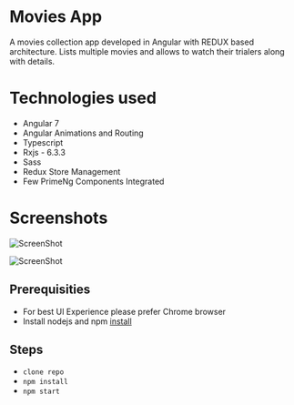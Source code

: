 # Movies App
A movies collection app developed in Angular with REDUX based architecture. Lists multiple movies and allows to watch their 
trialers along with details.

# Technologies used
- Angular 7
- Angular Animations and Routing
- Typescript
- Rxjs - 6.3.3
- Sass
- Redux Store Management
- Few PrimeNg Components Integrated

# Screenshots
![ScreenShot](https://github.com/PulkitSaxena/movie-app/blob/master/Screenshots/Home-page.png)

![ScreenShot](https://github.com/PulkitSaxena/movie-app/blob/master/Screenshots/Details-page.png)


## Prerequisities
- For best UI Experience please prefer Chrome browser
- Install nodejs and npm [install](https://nodejs.org/en/download/package-manager/)

## Steps
- `clone repo`
- `npm install`
- `npm start`
